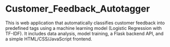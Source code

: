 # Customer_Feedback_Autotagger
This is  web application that automatically classifies customer feedback into predefined tags using a machine learning model (Logistic Regression with TF-IDF). It includes data analysis, model training, a Flask backend API, and a simple HTML/CSS/JavaScript frontend.
